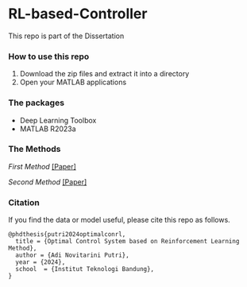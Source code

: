 # RL-based-Controller
This repo is part of the Dissertation 
### How to use this repo 
<p><ol>
  <li>Download the zip files and extract it into a directory</li>
  <li>Open your MATLAB applications</li>
  
</ol></p>

### The packages 
<p><ul>
  <li>Deep Learning Toolbox</li>
  <li>MATLAB R2023a</li>
</ul></p>

### The Methods 
<p>
  <em>First Method</em>
  <a href="https://ieeexplore.ieee.org/document/10064282">[Paper]</a>
</p>
<p>
  <em>Second Method</em>
  <a href="https://ieeexplore.ieee.org/document/10356050">[Paper]</a>
</p>

### Citation
If you find the data or model useful, please cite this repo as follows.
```
@phdthesis{putri2024optimalconrl,
  title = {Optimal Control System based on Reinforcement Learning Method}, 
  author = {Adi Novitarini Putri},
  year = {2024},
  school  = {Institut Teknologi Bandung},
}
```
